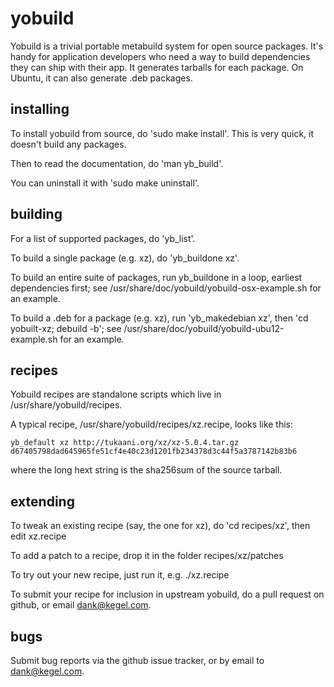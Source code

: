 # yobuild

Yobuild is a trivial portable metabuild system for open source packages.
It's handy for application developers who need a way to build dependencies they can ship with their app.
It generates tarballs for each package.  On Ubuntu, it can also generate .deb packages.

## installing

To install yobuild from source, do 'sudo make install'.  This is very quick, it doesn't build any packages.

Then to read the documentation, do 'man yb_build'.

You can uninstall it with 'sudo make uninstall'.

## building

For a list of supported packages, do 'yb_list'.

To build a single package (e.g. xz), do 'yb_buildone xz'.

To build an entire suite of packages, run yb_buildone in a loop, earliest dependencies first;
see /usr/share/doc/yobuild/yobuild-osx-example.sh for an example.

To build a .deb for a package (e.g. xz), run 'yb_makedebian xz', then 'cd yobuilt-xz; debuild -b';
see /usr/share/doc/yobuild/yobuild-ubu12-example.sh for an example.

## recipes

Yobuild recipes are standalone scripts which live in /usr/share/yobuild/recipes.

A typical recipe, /usr/share/yobuild/recipes/xz.recipe, looks like this:

```
yb_default xz http://tukaani.org/xz/xz-5.0.4.tar.gz d67405798dad645965fe51cf4e40c23d1201fb234378d3c44f5a3787142b83b6
```

where the long hext string is the sha256sum of the source tarball.


## extending

To tweak an existing recipe (say, the one for xz), do 'cd recipes/xz', then edit xz.recipe

To add a patch to a recipe, drop it in the folder recipes/xz/patches

To try out your new recipe, just run it, e.g. ./xz.recipe

To submit your recipe for inclusion in upstream yobuild, do a pull request on github,
or email dank@kegel.com.

## bugs

Submit bug reports via the github issue tracker, or by email to dank@kegel.com.
